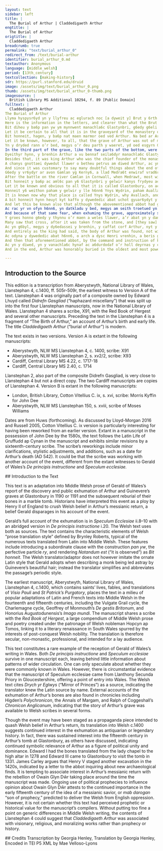 ```yaml
---
layout: text
sidebar: left
title: |
  The Burial of Arthur | Claddedigaeth Arthur
engtitle: |
  The Burial of Arthur
origtitle: |
  Claddedigaeth Arthur
breadcrumb: true
permalink: "text/burial_arthur_0"
redirect_from: /text/burial-arthur
identifier: burial_arthur_0.md
textauthor: Anonymous
language: [middle_welsh]
period: [13th_century]
textcollection: [making-history]
sdr: https://purl.stanford.edu/druid 
image: /assets/img/text/burial_arthur_0.png
thumb: /assets/img/text/burial_arthur_0-thumb.png
imagesource: |
  British Library MS Additional 10294, f. 89 [Public Domain]
fulltext: |
  Claddedigaeth Arthur
The Burial of Arthur
﻿Llyma hyspysr6yd yn y llyfreu ac eglurach noc [a dyweit y] Brut y 6rth diwed Arthur vrenhin, ac adnavot g6irioned am chwedleu a dychmygyon geua6c. Adnabydet y darllea6dyr vot yma deu gabidul gwedy eu hyspyssu o’n llyfyr ni, yr h6nn a elwir Drych yr Eglwys.
Here is the information in the letters, and clearer than what the Brut says about the death of king Arthur, and it distinguishes truth from false stories and riddles. Let the readers know that here are two chapters made known to them from our book, the one which is called Mirror of the Church.
Bit diheu y ba6p pan yw ym mynnwent manachla6c Glastynbri, g6edy g6eli angheua6l ar auon Gamlan, y clad6yt Arthur, y r6ng d6y groes o vaen g6neuthuredic o gywreinr6yd saeroniaeth. Ac eu drychafel yn eu seuyll yn uchel, a llythyr yndunt g6ed6 ry ysgriuennu y venegi bot yno bed Arthur. Ac weithon y mae y llythyr h6nn6 g6edy ry dreula6 o heneint.
Let it be certain to all that it is in the graveyard of the monastery of Glastonbury, after his mortal wound on the river Camlan, that Arthur was buried, between two crosses of stone made from the ingenuity of craftsmanship. And these were raised standing highly, with letters on them which had been to proclaim that the grave of Arthur was there. And now those letters have been worn away from age.
Bit honneit, hagen, y ba6p nat maen marmor oed ved Arthur. Na bed ar Arthur nyd oed, namyn y ossot y my6n derwen g6edy ry geua6, a’e gladu vn droetued ar bymthec o dyfynder yn y daear. D6y rann o hyt y bed, megys am y deu draean uchaf a oed wahanedic y 6rth y trydyd. Ac megys teruyn y rygthunt a’r dryded rann, yn wahanedic y 6rthunt 6ynteu, 6rth gyflehau esgyrn Arthur a oedynt va6r a phraff. Yn asg6rn y benn yr oed vn weli ar bymthec, a phob un o hynny g6edy ry gaeu a ry gadarnhau, namyn 6n. A’r 6n honno a oed agoret a phraff, megys yd oed diheu pan y6 o honno y buassei agheua6l ef. 
Let it be known, however, to all, that the grave of Arthur was not of marble stone. There was no grave for Arthur, except that he was placed inside an oak after it had been hollowed out, and he was buried sixteen feet deep in the earth. The grave is two parts of length, as if the two highest thirds were separated from the [lower] third. And as if it were a border between them, the third part is separated from them by the arranged bones of Arthur, which were large and sturdy. In the skull there were sixteen wounds, and each one of them had closed and hardened except one, and that one was open and large, as though it were certain that it was from that one that he had become dead [i.e. that had been fatal to him.]
Yn y dryded rann o’r bed, megys o’r deu parth y waeret, yd oed esgyrn G6enh6yuar y wreic, ual y gellit eu hadnabot yn vanolach ac yn wreigeid. Ac ym plith y rei hynny y kaffat pleth o wallt melyn. Tec oed edrych arna6. Ac ar y bleth honno y dodes manach o’r vanachla6c y ol6c, a ry dathoed y gyt a’r niuer 6rth agori y bed. Ac yd arganuu ym blaen pa6b. A bryssya6 a oruc, ac ysglyfyeit y bleth. Ac val y kymerth yn y la6 a’e dangos, a pha6p yn edrych ac yn ryuedu y thecket, yn deissyfyt yg g6yd pa6p y difflanna6d o’e la6. Ac nyt heb wyrtheu y damchweinya6d hynny, ac y dangosset yn honneit y ba6p, ac yn bennaf y’r creuydwyr a dathoed yno, y rei lleiaf a berthyn udunt nac edrych na theimla6 bruger g6reic, a bot pop peth byda6l yn daruodedic ac yn sathredic, ac yn bennaf oll y petheu teckaf o edrych arnunt, megys y tystir tr6y vra6t ac a6durda6t y doeth, yr h6nn a dyweit, “Teg6ch a gosged dyna6l bryt, cribdeiledic y6, a buan a chynt y ffy ac y difflanna noc anwadal6ch blodeu g6anh6yn.”
In the third part of the grave, like the two parts of the bottom, were the bones of Gwenhwyfar his wife, as they can be recognized as smaller and more feminine. And among those things a plait of yellow hair was found. It was fair to look upon. And on the plait a monk from the monastery fixed his gaze, he who had come together with the group to the opening of the grave. And he noticed [it] before the rest. He hastened and snatched the plait. And as he took it in his hand and showed it, with all looking and marveling at its beauty, suddenly in front of everyone it disappeared from his hand. And that event did not happen without miracles. And it was shown manifestly to everyone, and chiefly to the religious men who came there, the thing which was least appropriate for them, that they should not look nor feel a woman’s hair: that every worldly thing, most especially all the things most beautiful to look upon, is transitory and common, as is witnessed through the judgement and authority of the wise man, who said this: “Fairness and stature of human appearance is transitory and swift, quicker to flee and to vanish than the inconstancy of spring flowers.”
Dyeithyr hynn, y brenhin Arthur a vu bennaf seila6dyr manachla6c Glastynbri, kanys kynn dyuot Saesson y’r ynys, y rodassei ef tir a daear a da arall y’r vanachla6c honno, a daroed y chyssegru yn enryded y’r wynuydedic Veir wyry, yr honn a garei yn v6y noc yssyd o sant a santes, ac nyt heb acha6s. Ac 6rth hynny, y paryssei ynteu dodi y del6 hi yn d6y ysg6yd y daryan ef o’r tu atta6. Ac megys y dyweit, ym pob br6ydyr ac ymlad o’r a vei arna6, o wir uvydda6t a charyat arnei hitheu y cussanei ef y thraet.
Besides that, it was king Arthur who was the chief founder of the monastery of Glastonbury, for before the English came to the island, he had given land and earth and other goods to that monastery, which he consecrated in honor of the Blessed Virgin Mary, whom he loved more than that all the other saints, and not without cause. And because of that, he caused her image to be put on the two shoulders of his shield on the side next to him. And as it is said, in every battle and fight which he was in, he would kiss her feet in true humility and love for her.
A chanys gnottaei dywedut llawer o betheu petrus am diwed Arthur, ac yn enwedic ch6edylydyon y Brytanyeit a ymryssonant ac a gadarnhaant etto y vot ef yn vy6, yny v6ynt wrthladedic a diffodedic a difflanedic y ch6edleu geu hynny, a cherdet y wirioned racdi am hynny yn aml6c, o hynn allan y paryssam ni dodi yma petheu prouedic o’r wirioned diamheu.
And since it was customary to say many doubtful things about the end of Arthur, and, particularly, the storytellers of the Britons contend and declare that he is still living, until those false stories are rejected and extinguished and faded, and the truth about it obviously succeeds, from this time forth we will cause things to be put here that are proven by unquestionable truth.
G6edy y vr6ydyr ar avon Gamlan yg Kerny6, a llad Medra6t enwiraf vrad6r, g6edy kyuodi ohona6 yn erbyn Arthur y ewythyr, vra6t y vam, o geidwadaeth y deyrnas, a brathu Arthur yn agheua6l, y duc hen wreicda a Margan oed y hen6, y gorff hyt yn ynys Avallach, y lle a elwir yr a6r honn Glastynbri. A thrannoeth, g6edy y var6, y peris y wreicda honno y gladu yn y vynwent gyssegredic, val y dy wetp6yt uchot. Sef y gnotaei beird ynys Prydein a’e ch6edylydyon dechymygu pan y6 Margan, dwywes o Annwfyn, a’e ry gudyassei ef yn ynys Auallach, yr iachau o’e welioed. A phan veynt iach, yd ymchoelei drachefyn att y Brytanyeit o’e hamdiffyn, megys y gnotaei. Ac am hynny etto y maent mal yn y adol6yn ef, ac yn aros y dyuodyat rac lla6, megys yr Idewon am Grist, onyt bot yn v6y yd ydys yn t6ylla6 yr Idewon o ynvydr6yd ac anfydlonder ac andedwydyt.
After the battle on the river Camlan in Cornwall, when Medrawt, most wicked traitor, was killed after he had risen up against Arthur his uncle, his mother’s brother, for custody of the kingdom, and Arthur was fatally wounded, the old woman, Margan was her name, took his body to the Island of Apples, the place which is now called Glastonbury. And the day after he died, the noblewoman had him buried in the consecrated cemetery, as it was said above. Thus the bards of the Island of Britain and their storytellers used to imagine that it was Margan, goddess of the Otherworld, who had hidden him in the Island of Apples to heal him of his wounds. And when they became healthy, he would return to the Britons and defend them, as was his custom. And on account of this, they are still calling upon him and waiting for his future return, like the Jews for Christ, except that the Jews are being deceived more through foolishness and faithlessness and misfortune.
Bit honneit y ba6p ac aml6c pan y6 Glastynbri y gelwir kanys frydyeu ac auonyd o eigya6n Mor Hafren yssyd yn y gylch, kyt bei priodolach y gal6 “keffinyd auonyd,” o acha6s y bot yg kymherued auonyd, ac yn ia6nach gal6 “ynyssed” tir ym perued y weilgi. Pa acha6s y gelwir ynteu Avallach? Namyn o’e vot yn lle amyl auallgyrn, neu ynteu o vot yn argl6yd ar y lle h6nn6 g6r gynt a elwit a elwit Auallach. Ef a notteit heuyt gal6 y lle h6nn6 Ynys Wydrin, o acha6s auon a oed yn y damgylchynu, a lli6 glas g6ydra6l ar y d6fyr. Ac 6rth hynny y gelwis y Saesson hi, g6edy y goresgyn, Glastynbri, kanys glas yn Saesnec y6 g6ydyr yg Kymraec.
Let it be known and obvious to all that it is called Glastonbury, on account of the flowing [water] and rivers from the deep Bristol Channel around it, though it may be more appropriate to call it “boundary of rivers,” on account of it being in the middle of rivers, and it is more correct to call land in the middle of the ocean “islands.” For what reason is it called Avallach? Because of its being a place abundant in apple trees, or because the lord of that place in time past was called Avallach. It was custom also to call that place Ynys Wydrin [‘Island of Glass’], on account of the river surrounding it,  and the glassy blue color of the water. And because of that, after the conquest the English called it Glastonbury, since glas [‘blue’] in English is gwydyr [‘glass’] in Welsh.
Honneit y6 weithon paham y gelwir y lle h6nn6 Ynys Wydrin, paham Auallach, a phaham Glastynbri. A honneit y6 heuyt pa dylyet a oed ch6edylydyon gal6 y wreic honno, Margan, yn d6ywes o Ann6fyn.
It is known now why that place is called Ynys Wydrin, why Avallach, and why Glastonbury. And it is also known why the storytellers were obliged to call that lady, Margan, the goddess of the Otherworld.
A bit honneit hynn heuyt kyt kaffo y dywededic abat uchot gyuar6ydyt y 6rth gorf Arthur o hen lyfreu ac ystoryaeu, a pheth heuyt o’r llythyr a oed g6edy eu hysgriuennu yn y cr6ys, a g6edy eu ry dileu haeach o heney[nt], [f. 508r] m6yaf eissyoes o gyuar6ydyt a hyspysr6yd a gafas ef y gan Henri vrenhin. Kanys ef a dywedassei y brenhin 6rtha6 lawer g6eith, megys y clywssei ynteu gan hen dynyon a beird a chyuar6ydeit y datcanu o weithredoed y Brytanyeit, pan y6 y r6ng y d6y groes a oed yn y vynwent yg Glastynb[ri] yn eu gor6ed, ac odyna y drychaf6yt yn eu sefyll. Y cladyssit Arthur yn d6fyn rac ofyn y Saesson, a 6rthladyssei ef yn vynych ac a deholassei o’r ynys, ac a dugassei Vedra6t y nei ynteu, y g6as direitaf, yn y erbyn y geissa6 amdiffyn y ennwired, y rei a oresgynassant eilweith yr ynys o g6byl g6edy y agheu ynteu.
And let this be known also that although the abovementioned abbot had gotten a story concerning the body of Arthur from old books and stories, and something also from the letters which had been written on the cross, after they had been very nearly erased by age, he got most of the story and information from king Henry. For the king had told him many times, as he had heard himself from the old men and the poets and the storytellers relating the deeds of the Britons, that they were lying between two crosses which were in the graveyard of Glastonbury, and then they were set on their end. Arthur was buried deep due to the fear of the English, whom he had had frequently driven away and banished from the island, and whom his nephew Medrawt, the most wicked lad, had brought against him, to try to defend his wickedness, the ones who conquered the whole island once more after his death.
Ac rac yr vn ofyn h6nn6, yn datkladu y bed, megys am seith troetued yn y daear o dyfynder y kaffat anysgogedic uaen praff a chroes bl6m g6edy ry ansodi ynda6 o’r tu ass6 ida6, a’r llythyr h6nn yman yn y groes bl6m: “Yman y mae yr ardercha6c vrenhin Arthur yn gorwed g6edy y gladu yn y bed h6nn, ac y gyt ac ef yr eil, nyt amgen, G6enh6yuar y wreic.” Ac yn is no hynny eilweith na6 troetued y kaffat bed Arthur.
And because of that same fear, when exhuming the grave, approximately seven feet deep in the earth a heavy immovable stone was found, with a lead cross which had been placed on the left side of it, and these letters were in this manner on the lead cross: “Here lies the famous king Arthur after his death in this grave, and together with him a second, namely Gwenhwyfar his wife.” And nine feet beneath that again the grave of Arthur was found.
Y groes honno g6edy y thynnu o’r maen a weles llawer, a’r abat yn y dangos y Henri vrenhin, ac a darlleassant y llythyr. Ac megys yd oed y groes wedy y ry ansodi a’e chudya6 y dan y maen, velly yd oed y groes eilch6yl wedy ry ymchoelut tu y llythyr idi 6rth y maen, o anryued ystry6 a chywreinr6yd a doethineb y dynyon a oed yna yn medru ac yn mynnu cudya6 a dirgelu g6r kymeint y anryded a h6nn6, ac eu hargl6yd 6ynteu, a seilya6dyr pennaduraf y lle h6nn6, ac yn bennaf oll, o acha6s kynn6ryf y ryuel a oed arnunt. Eissyoes g6edy hedychei ar y lle h6nn6 eilweith, ual y keffit manac ar ved Arthur, y gossodassant 6y y groes a’r llythyr yndi val hynny.
Many saw that cross, after it was taken from the stone, and [they saw] the abbot showing it to king Henry, and they had read the letters. And just as the cross had been set into and concealed within the stone, so it was once more, after the inscribed side had been turned over to face the stone. [This was done] according to the marvelous artifice and skill and wisdom of the men who had then been able to and wished to conceal and hide a man of such great fame as that, and their lord besides, and the principal founder of that place, and most of all because of the tumult of the war that was upon them. Even so, after peace was restored in that place once more, in order to have a sign
Ac yn g6byl, megys y dy6edassei y brenhin, y caffat corf Arthur, nyt y my6n marmor megys y g6edei y vrenhin kymeint y anryded a h6nn6, nyt y my6n ysgrin o vaen nad na maen glas, namyn y my6n dryll dar g6edy ry geua6, a hynny o vn [f. 509r] droetued ar bymthec, neu a vei v6y, o dyfynder yn y daear, o acha6s eu brys 6y yn v6y noc o acha6s anryded cladu g6r kyfurd a h6nn6. Ac nyt oed ryued hynny, yn y kymhellei gynn6ryf ryuel 6ynt a gouit.
And entirely as the king had said, the body of Arthur was found, not within marble as would befit a king of such great fame as that, not within a coffin of stone, not blue stone, but within part of an oak tree after it had been hollowed out, and that sixteen feet deep, or more, in the earth. [This was] because of their urgency, more than because of their [lack of] esteem for a burial of a man such as that. And that was not unusual, when they were being driven on by the tumult of war.
Ac odyna y dywededic abat h6nn6, o arch a dysc Henri vrenhin, a beris g6neuthur ysgrin ardercha6c o vaen marmor y esgyrn Arthur, megys y g6edei ac y dylyit y seilya6dyr pennaduraf y lle h6nn6. Ac ynteu yr egl6ys honno yn v6y noc egl6ysseu yr holl deyrnas, ac ef a’e g6nathoed yn gyuoetha6c o dir a daear yn amyl ac yn ehalaeth. Ac nyt heb y obryn ohona6 ynteu, namyn o gyfya6n vra6t Du6, y g6r a dal p6yth pob da yn ehalaeth heb petruster, nyt yn y nef e hun namyn ar y daear heuyt ac yn vy6 ac yn var6, a g6edy bo mar6, yn y vuched dragy6yd. 
And then that aforementioned abbot, by the command and instruction of king Henry, had a magnificent marble coffin made for the bones of Arthur, as befitted and was owed to the principal founder of that place. And then that church was greater than the churches in the whole kingdom, and he made it wealthy from land and earth quickly and generously. And he did this not for his own gain, but for the righteous judgment of God, the one who generously offers rewards for every good thing without hesitation, not in heaven alone but also on earth too, and in life and in death, and after one has died, in the life eternal.
Ac yn y diwed, yn y vanachla6c hynaf ac a6durdodaf o’r holl deyrnas y clad6yt Arthur yn anrydedus, megys y g6edei kyflehau g6r kymeint y glot a’e anryded a h6nn6. Ac velly y teruyna cladedigaeth Arthur vrenhin.
And in the end, Arthur was honorably buried in the oldest and most powerful monastery in the whole kingdom, as was befitting to place a man of such great fame and honor as that. And thus concludes the burial of king Arthur.

--- 
```

## Introduction to the Source 
<p>This edition is a transcription from Aberystwyth, National Library of Wales, Llanstephan 4, c.1400, ff. 505r-509r, the earliest witness to Version A of the text. Llanstephan 4 was originally part of a composite owned by Edward Lhuyd called <em>Didrefn Gasgliad </em>(“haphazard miscellany”) that was split up into the first four Llanstephan manuscripts, now in the National Library of Wales. Llanstephan 4 shares a scribe, X91, with the Red Book of Hergest and several other manuscripts. Preceding the text in the Llanstephan 4 is a fragment of “The Birth of Arthur,” an account of Arthur’s birth and early life. The title <em>Claddedigaeth Arthur</em> (“burial of Arthur”) is modern.</p> <p>The text exists in two versions. Version A is extant in the following manuscripts:</p> <ul> <li>Aberystwyth, NLW MS Llanstephan 4, c. 1400, scribe: X91</li> <li>Aberystwyth, NLW MS Llanstephan 2, s. xv2/2, scribe: X93</li> <li>Cardiff, Central Library MS 4.22, c. 1717-18</li> <li>Cardiff, Central Library MS 2.40, c. 1714</li> </ul> <p>Llanstephan 2, also part of the composite Didrefn Gasgliad, is very close to Llanstephan 4 but not a direct copy. The two Cardiff manuscripts are copies of Llanstephan 4. Version B is extant in the following manuscripts:</p> <ul> <li>London, British Library, Cotton Vitellius C. ix, s. xvi, scribe: Morris Kyffin for John Dee</li> <li>Aberystwyth, NLW MS Llanstephan 150, s. xviii, scribe of Moses Williams</li> </ul> <p>Dates are from Huws (forthcoming). As discussed by Lloyd-Morgan 2016 and Russell 2005, Cotton Vitellius C. ix version is particularly interesting for having been reworked from an earlier version. Extant in a manuscript in the possession of John Dee by the 1580s, the text follows the Latin Life of Gruffudd ap Cynan in the manuscript and exhibits similar revisions by a sixteenth-century scribe. The scribe’s reworkings include minor clarifications, stylistic adjustments, and additions, such as a date for Arthur’s death (AD 542). It could be that the scribe was working with another account of the event, different from the extant witnesses to Gerald of Wales’s <em>De principis instructione</em> and <em>Speculum ecclesiae.</em></p>
## Introduction to the Text 
<p>This text is an adaptation into Middle Welsh prose of Gerald of Wales’s report of the discovery and public exhumation of Arthur and Guinevere’s graves at Glastonbury in 1190 or 1191 and the subsequent reburial of their bones in a marble tomb. Historians have interpreted this event as a ploy by Henry II of England to crush Welsh belief in Arthur’s messianic return, a belief Gerald disparages in his account of the event.</p> <p>Gerald’s full account of the exhumation is in <em>Speculum Ecclesiae</em> ii.8–10 with an abridged version in <em>De principis instructione</em> i.20. The Welsh text uses both as sources. The text contains the characteristic elements of Welsh “prose translation style” defined by Brynley Roberts, typical of the numerous texts translated from Latin into Middle Welsh. These features include introducing a subordinate clause with the construction <em>pan yw</em>, the perfective particle <em>ry</em>, and rendering <em>Notandum est</em> (“it is observed”) as <em>Bit honneit</em>. The Welsh translator/adaptor does not however imitate the ornate Latin style that Gerald adopts when describing a monk being led astray by Guinevere’s beautiful hair; instead the translator simplifies and abbreviates the passage’s periodic style.</p> <p>The earliest manuscript, Aberystwyth, National Library of Wales, Llanstephan 4, c.1400, which contains saints’ lives, fables, and translations of <em>Visio Pauli</em> and <em>St Patrick’s Purgatory</em>, places the text in a milieu of popular adaptations of Latin and French texts into Middle Welsh in the fourteenth and fifteenth centuries, including the Vulgate Grail cycle, the Charlemagne cycle, Geoffrey of Monmouth’s <em>De gestis Britonum</em>, and Honorius Augustodunensis’s <em>Imago mundi</em>. The manuscript shares a scribe with the <em>Red Book of Hergest</em>, a large compendium of Middle Welsh prose and poetry created under the patronage of Welsh nobleman Hopcyn ap Tomos, linking it to a literary renaissance in South Wales spurred by the interests of post-conquest Welsh nobility. The translation is therefore secular, non-monastic, professional, and intended for a lay audience.</p> <p>This text constitutes a rare example of the reception of Gerald of Wales’s writing in Wales. Both <em>De principis instructione </em>and <em>Speculum ecclesiae </em>survive in one manuscript each, leaving behind little information about patterns of wider circulation. One can only speculate about whether they were commonly known in Wales. However, there is circumstantial evidence that the manuscript of Speculum ecclesiae came from Llanthony Secunda Priory in Gloucestershire, offering a point of entry into Wales. The Welsh text cites <em>Drych yr Eglwys</em> (“Mirror of Princes”) as a source, indicating the translator knew the Latin source by name. External accounts of the exhumation of Arthur’s bones are also found in chronicles including Higden’s <em>Polychronicon</em>, the Annals of Margam, and Ralph of Coggeshall’s <em>Chronicon Anglicanum</em>, indicating that the story of Arthur’s grave was available to Welsh scribes in several forms.</p> <p>Though the event may have been staged as a propaganda piece intended to quash Welsh belief in Arthur’s return, its translation into Welsh c.1400 suggests continued interest in the exhumation as antiquarian or legendary history. In fact, there was sustained interest into the fifteenth century in Arthur’s tomb at Glastonbury, as others have discussed, indicating continued symbolic relevance of Arthur as a figure of political unity and dominance. Edward I had the bones translated from the lady chapel to the high altar in 1278 and Edward III came to Glastonbury to visit the tomb in 1331. James Carley argues that Henry V staged another excavation in the 1420s, indicated by a letter to the abbot inquiring about new archaeological finds. It is tempting to associate interest in Arthur’s messianic return with the rebellion of Owain Glyn Dŵr taking place around the time the manuscript was made. Ongoing use of political prophecies to influence opinion about Owain Glyn Dŵr attests to the continued importance in the early fifteenth century of the idea of a messianic savior, or <em>mab darogan</em> “son of prophecy,” predicted to deliver the Welsh from English oppression. However, it is not certain whether this text had perceived prophetic or historical value for the manuscript’s compilers. Without putting too fine a point on generic differences in Middle Welsh writing, the contents of Llanstephan 4 could suggest that <em>Claddedigaeth Arthur </em>was associated with visionary, religious, and moralizing works rather than prophecy or history.</p>
## Credits
Transcription by Georgia Henley, Translation by Georgia Henley, Encoded in TEI P5 XML by Mae Velloso-Lyons
